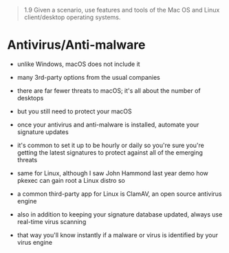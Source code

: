 > 1.9 Given a scenario, use features and tools of the Mac OS and Linux client/desktop operating systems. 

# Antivirus/Anti-malware 

- unlike Windows, macOS does not include it
- many 3rd-party options from the usual companies
- there are far fewer threats to macOS; it's all about the number of desktops
- but you still need to protect your macOS
- once your antivirus and anti-malware is installed, automate your signature updates
- it's common to set it up to be hourly or daily so you're sure you're getting the latest signatures to protect against all of the emerging threats

- same for Linux, although I saw John Hammond last year demo how pkexec can gain root a Linux distro so 
- a common third-party app for Linux is ClamAV, an open source antivirus engine
- also in addition to keeping your signature database updated, always use real-time virus scanning 
- that way you'll know instantly if a malware or virus is identified by your virus engine
